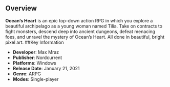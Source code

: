 ## Overview


**Ocean’s Heart** is an epic top-down action RPG in which you explore a beautiful archipelago as a young woman named Tilia. Take on contracts to fight monsters, descend deep into ancient dungeons, defeat menacing foes, and unravel the mystery of Ocean’s Heart. All done in beautiful, bright pixel art.
##Key Information

- **Developer**: Max Mraz
- **Publisher**: Nordcurrent
- **Platforms**: Windows
- **Release Date**: January 21, 2021
- **Genre**: ARPG
- **Modes**: Single-player